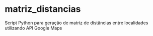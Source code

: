 # matriz_distancias
Script Python para geração de matriz de distâncias entre localidades  utilizando API Google Maps

